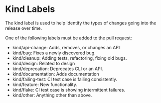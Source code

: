 # Kind Labels

The kind label is used to help identify the types of changes going into the
release over time.

One of the following labels must be added to the pull request:

* kind/api-change: Adds, removes, or changes an API
* kind/bug: Fixes a newly discovered bug.
* kind/cleanup: Adding tests, refactoring, fixing old bugs.
* kind/design: Related to design
* kind/deprecation: Deprecates CLI or an API.
* kind/documentation: Adds documentation
* kind/failing-test: CI test case is failing consistently.
* kind/feature: New functionality.
* kind/flake: CI test case is showing intermittent failures.
* kind/other: Anything other than above.

